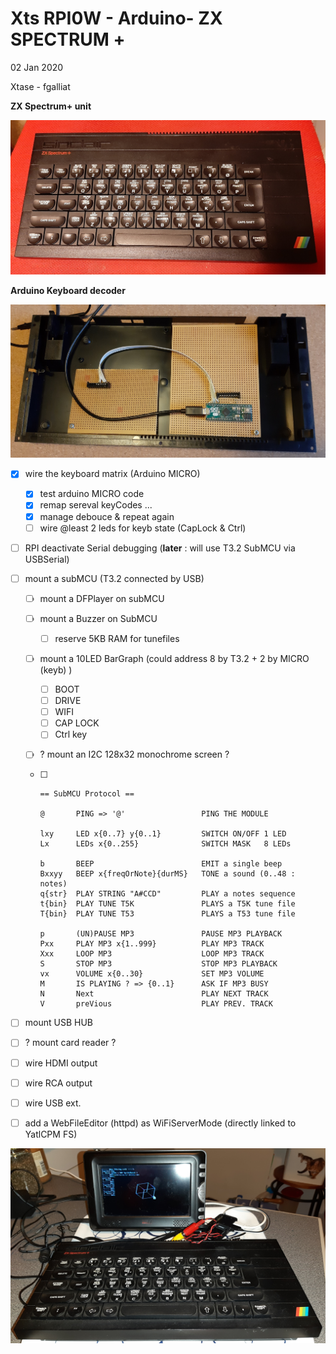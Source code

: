 # Xts RPI0W - Arduino- ZX SPECTRUM +

02 Jan 2020

Xtase - fgalliat



**ZX Spectrum+ unit**

![ZX Spectrum+ unit](zxspec.jpg)



**Arduino Keyboard decoder**

![ZX Spectrum+ unit](zxs_arduinokb.jpg)



- [x] wire the keyboard matrix (Arduino MICRO)
  - [x] test arduino MICRO code
  - [x] remap sereval keyCodes ...
  - [x] manage debouce & repeat again
  - [ ] wire @least 2 leds for keyb state (CapLock & Ctrl)
- [ ] RPI deactivate Serial debugging (**later** : will use T3.2 SubMCU via USBSerial)
- [ ] mount a subMCU (T3.2 connected by USB)
  - [ ] mount a DFPlayer on subMCU
  
  - [ ] mount a Buzzer on SubMCU
    
    - [ ] reserve 5KB RAM for tunefiles
    
  - [ ] mount a 10LED BarGraph (could address 8 by T3.2 + 2 by MICRO (keyb) )
    - [ ] BOOT
    - [ ] DRIVE
    - [ ] WIFI
    - [ ] CAP LOCK
    - [ ] Ctrl key
    
  - [ ] ? mount an I2C 128x32 monochrome screen ?
  
  - [ ] ```
    == SubMCU Protocol ==
    
    @		PING => '@'					PING THE MODULE
    
    lxy		LED x{0..7} y{0..1}			SWITCH ON/OFF 1 LED
    Lx		LEDs x{0..255}				SWITCH MASK   8 LEDs
    
    b		BEEP						EMIT a single beep
    Bxxyy	BEEP x{freqOrNote}{durMS}	TONE a sound (0..48 : notes)
    q{str}	PLAY STRING "A#CCD"			PLAY a notes sequence
    t{bin}  PLAY TUNE T5K				PLAYS a T5K tune file
    T{bin}  PLAY TUNE T53				PLAYS a T53 tune file
    
    p		(UN)PAUSE MP3				PAUSE MP3 PLAYBACK
    Pxx		PLAY MP3 x{1..999}			PLAY MP3 TRACK
    Xxx		LOOP MP3					LOOP MP3 TRACK
    S		STOP MP3					STOP MP3 PLAYBACK
    vx		VOLUME x{0..30}				SET MP3 VOLUME
    M		IS PLAYING ? => {0..1}		ASK IF MP3 BUSY
    N		Next						PLAY NEXT TRACK
    V		preVious					PLAY PREV. TRACK
    
    ```
  
    
- [ ] mount USB HUB
- [ ] ? mount card reader ?
- [ ] wire HDMI output
- [ ] wire RCA output
- [ ] wire USB ext.

- [ ] add a WebFileEditor (httpd) as WiFiServerMode (directly linked to YatlCPM FS)

![ZXts unit](./zxts_cube.jpg)